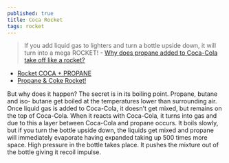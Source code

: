 ```yaml
---
published: true
title: Coca Rocket
tags: rocket
---
```

> If you add liquid gas to lighters and turn a bottle upside down, it will turn into a mega ROCKET!  - [Why does propane added to Coca-Cola take off like a rocket?](https://www.youtube.com/watch?v=VFENMe0wc28&has_verified=1)

- [Rocket COCA + PROPANE](https://www.youtube.com/watch?v=lB0TLIvlbF4)
- [Propane & Coke Rocket!](https://www.youtube.com/watch?v=_00xOu-nKh4)

But why does it happen? The secret is in its boiling point. Propane, butane and iso- butane get boiled at the temperatures lower than surrounding air. Once liquid gas is added to Coca-Cola, it doesn't get mixed, but remains on the top of Coca-Cola. When it reacts with Coca-Cola, it turns into gas and due to this a layer between Coca-Cola and propane occurs. It boils slowly, but if you turn the bottle upside down, the liquids get mixed and propane will immediately evaporate having expanded taking up 500 times more space. High pressure in the bottle takes place. It pushes the mixture out of the bottle giving it recoil impulse.


